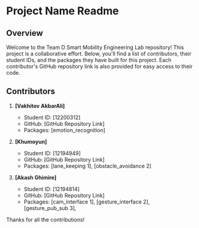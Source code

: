 # Project Name Readme

## Overview

Welcome to the Team D Smart Mobility Engineering Lab repository! This project is a collaborative effort. Below, you'll find a list of contributors, their student IDs, and the packages they have built for this project. Each contributor's GitHub repository link is also provided for easy access to their code.

## Contributors

1. **[Vakhitov AkbarAli]**
   - Student ID: [12200312]
   - GitHub: [GitHub Repository Link]
   - Packages: [emotion_recognition]

2. **[Khumoyun]**
   - Student ID: [12194949]
   - GitHub: [GitHub Repository Link]
   - Packages: [lane_keeping 1], [obstacle_avoidance 2]

3. **[Akash Ghimire]**
   - Student ID: [12194814]
   - GitHub: [GitHub Repository Link]
   - Packages: [cam_interface 1], [gesture_interface 2], [gesture_pub_sub 3],

Thanks for all the contributions!
